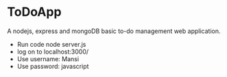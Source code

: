 # ToDoApp
A nodejs, express and mongoDB basic to-do management web application.

* Run code node server.js
* log on to localhost:3000/
* Use username: Mansi
* Use password: javascript
